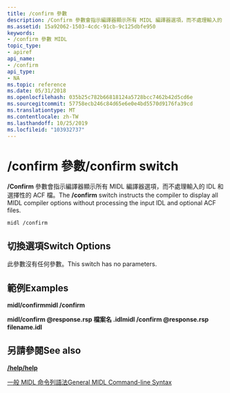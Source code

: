 ```yaml
---
title: /confirm 參數
description: /Confirm 參數會指示編譯器顯示所有 MIDL 編譯器選項，而不處理輸入的 IDL 和選擇性的 ACF 檔。
ms.assetid: 15a92062-1503-4cdc-91cb-9c125dbfe950
keywords:
- /confirm 參數 MIDL
topic_type:
- apiref
api_name:
- /confirm
api_type:
- NA
ms.topic: reference
ms.date: 05/31/2018
ms.openlocfilehash: 035b25c782b66818124a5728bcc7462b42d5cd6e
ms.sourcegitcommit: 57758ecb246c84d65e6e0e4bd5570d9176fa39cd
ms.translationtype: MT
ms.contentlocale: zh-TW
ms.lasthandoff: 10/25/2019
ms.locfileid: "103932737"
---
```

# <a name="confirm-switch"></a><span data-ttu-id="b6ed2-104">/confirm 參數</span><span class="sxs-lookup"><span data-stu-id="b6ed2-104">/confirm switch</span></span>

<span data-ttu-id="b6ed2-105">**/Confirm** 參數會指示編譯器顯示所有 MIDL 編譯器選項，而不處理輸入的 IDL 和選擇性的 ACF 檔。</span><span class="sxs-lookup"><span data-stu-id="b6ed2-105">The **/confirm** switch instructs the compiler to display all MIDL compiler options without processing the input IDL and optional ACF files.</span></span>

``` syntax
midl /confirm
```

## <a name="switch-options"></a><span data-ttu-id="b6ed2-106">切換選項</span><span class="sxs-lookup"><span data-stu-id="b6ed2-106">Switch Options</span></span>

<span data-ttu-id="b6ed2-107">此參數沒有任何參數。</span><span class="sxs-lookup"><span data-stu-id="b6ed2-107">This switch has no parameters.</span></span>

## <a name="examples"></a><span data-ttu-id="b6ed2-108">範例</span><span class="sxs-lookup"><span data-stu-id="b6ed2-108">Examples</span></span>

<span data-ttu-id="b6ed2-109">**midl/confirm**</span><span class="sxs-lookup"><span data-stu-id="b6ed2-109">**midl /confirm**</span></span>

<span data-ttu-id="b6ed2-110">**midl/confirm @response.rsp 檔案名 .idl**</span><span class="sxs-lookup"><span data-stu-id="b6ed2-110">**midl /confirm @response.rsp filename.idl**</span></span>

## <a name="see-also"></a><span data-ttu-id="b6ed2-111">另請參閱</span><span class="sxs-lookup"><span data-stu-id="b6ed2-111">See also</span></span>

<dl> <dt>

[<span data-ttu-id="b6ed2-112">**/help**</span><span class="sxs-lookup"><span data-stu-id="b6ed2-112">**/help**</span></span>](-help-.md)
</dt> <dt>

[<span data-ttu-id="b6ed2-113">一般 MIDL 命令列語法</span><span class="sxs-lookup"><span data-stu-id="b6ed2-113">General MIDL Command-line Syntax</span></span>](general-midl-command-line-syntax.md)
</dt> </dl>

 

 




